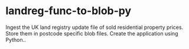 # landreg-func-to-blob-py
Ingest the UK land registry update file of sold residential property prices.  Store them in postcode specific blob files.  Create the application using Python..
